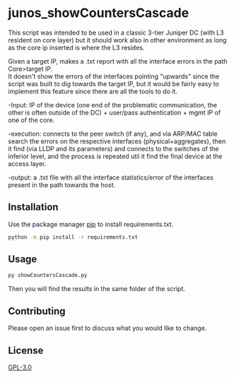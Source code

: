 # junos_showCountersCascade
This script was intended to be used in a classic 3-tier Juniper DC (with L3 resident on core layer) but it should work also in other environment as long as the core ip inserted is where the L3 resides.

Given a target IP, makes a .txt report with all the interface errors in the path Core>target IP.  
It doesn't show the errors of the interfaces pointing "upwards" since the script was built to dig towards the target IP, but it would be fairly easy to implement this feature since there are all the tools to do it.

-Input: IP of the device (one end of the problematic communication, the other is often outside of the DC) + user/pass authentication + mgmt IP of one of the core.

-execution: connects to the peer switch (if any), and via ARP/MAC table search the errors on the respective interfaces (physical+aggregates), then it find (via LLDP and its parameters) and connects to the switches of the inferior level, and the process is repeated util it find the final device at the access layer.

-output: a .txt file with all the interface statistics/error of the interfaces present in the path towards the host.

## Installation

Use the package manager [pip](https://pip.pypa.io/en/stable/) to install requirements.txt.

```bash
python -m pip install -r requirements.txt
```

## Usage

```python
py showCountersCascade.py
```

Then you will find the results in the same folder of the script.

## Contributing
Please open an issue first to discuss what you would like to change. 

## License
[GPL-3.0](https://choosealicense.com/licenses/gpl-3.0/)
